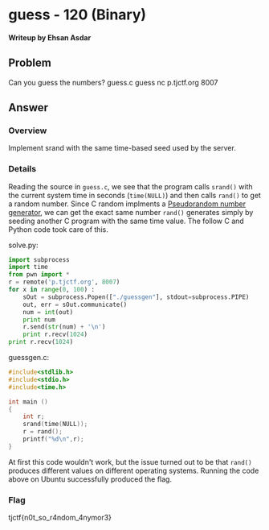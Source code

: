 # guess - 120 (Binary)
#### Writeup by Ehsan Asdar

## Problem ##
Can you guess the numbers? guess.c guess nc p.tjctf.org 8007

## Answer ##

### Overview ###
Implement srand with the same time-based seed used by the server.

### Details ###
Reading the source in `guess.c`, we see that the program calls `srand()` with the current system time in seconds (`time(NULL)`) and then calls `rand()` to get a random number. Since C random implments a  [Pseudorandom number generator](https://en.wikipedia.org/wiki/Pseudorandom_number_generator), we can get the exact same number `rand()` generates simply by seeding another C program with the same time value. The follow C and Python code took care of this.

solve.py:
```python
import subprocess
import time
from pwn import *
r = remote('p.tjctf.org', 8007)
for x in range(0, 100) :
    sOut = subprocess.Popen(["./guessgen"], stdout=subprocess.PIPE)
    out, err = sOut.communicate()
    num = int(out)
    print num
    r.send(str(num) + '\n')
    print r.recv(1024)
print r.recv(1024)
```
guessgen.c:

```c
#include<stdlib.h>
#include<stdio.h>
#include<time.h>

int main ()
{
    int r;
    srand(time(NULL));
    r = rand();
    printf("%d\n",r);
}
```

At first this code wouldn't work, but the issue turned out to be that `rand()` produces different values on different operating systems. Running the code above on Ubuntu successfully produced the flag.

### Flag ###
  tjctf{n0t_so_r4ndom_4nymor3}
